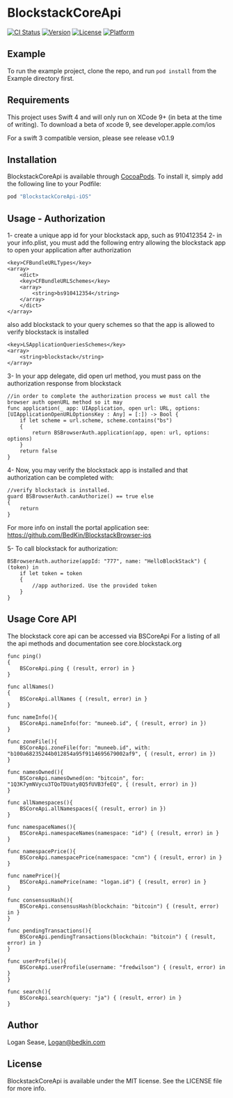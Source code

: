 # BlockstackCoreApi

[![CI Status](http://img.shields.io/travis/lsease@gmail.com/BlockstackCoreApi.svg?style=flat)](https://travis-ci.org/lsease@gmail.com/BlockstackCoreApi)
[![Version](https://img.shields.io/cocoapods/v/BlockstackCoreApi.svg?style=flat)](http://cocoapods.org/pods/BlockstackCoreApi)
[![License](https://img.shields.io/cocoapods/l/BlockstackCoreApi.svg?style=flat)](http://cocoapods.org/pods/BlockstackCoreApi)
[![Platform](https://img.shields.io/cocoapods/p/BlockstackCoreApi.svg?style=flat)](http://cocoapods.org/pods/BlockstackCoreApi)

## Example

To run the example project, clone the repo, and run `pod install` from the Example directory first.

## Requirements

This project uses Swift 4 and will only run on XCode 9+ (in beta at the time of writing). To download a beta of xcode 9, see developer.apple.com/ios

For a swift 3 compatible version, please see release v0.1.9

## Installation

BlockstackCoreApi is available through [CocoaPods](http://cocoapods.org). To install
it, simply add the following line to your Podfile:

```ruby
pod "BlockstackCoreApi-iOS"
```

## Usage - Authorization
1- create a unique app id for your blockstack app, such as 910412354
2- in your info.plist, you must add the following entry allowing the blockstack app to open your application after authorization
```
<key>CFBundleURLTypes</key>
<array>
    <dict>
    <key>CFBundleURLSchemes</key>
    <array>
        <string>bs910412354</string>
    </array>
    </dict>
</array>
```

also add blockstack to your query schemes so that the app is allowed to verify blockstack is installed
```
<key>LSApplicationQueriesSchemes</key>
<array>
    <string>blockstack</string>
</array>
```



3- In your app delegate, did open url method, you must pass on the authorization response from blockstack
```
//in order to complete the authorization process we must call the browser auth openURL method so it may
func application(_ app: UIApplication, open url: URL, options: [UIApplicationOpenURLOptionsKey : Any] = [:]) -> Bool {
    if let scheme = url.scheme, scheme.contains("bs")
    {
        return BSBrowserAuth.application(app, open: url, options: options)
    }
    return false
}
```

4- Now, you may verify the blockstack app is installed and that authorization can be completed with:
```
//verify blockstack is installed.
guard BSBrowserAuth.canAuthorize() == true else
{
    return
}
```
For more info on install the portal application see: https://github.com/BedKin/BlockstackBrowser-ios

5- To call blockstack for authorization:
```
BSBrowserAuth.authorize(appId: "777", name: "HelloBlockStack") { (token) in
    if let token = token
    {
        //app authorized. Use the provided token
    }
}
```

## Usage Core API

The blockstack core api can be accessed via BSCoreApi
For a listing of all the api methods and documentation see core.blockstack.org
```
func ping()
{
    BSCoreApi.ping { (result, error) in }
}

func allNames()
{
    BSCoreApi.allNames { (result, error) in }
}

func nameInfo(){
    BSCoreApi.nameInfo(for: "muneeb.id", { (result, error) in })
}

func zoneFile(){
    BSCoreApi.zoneFile(for: "muneeb.id", with: "b100a68235244b012854a95f9114695679002af9", { (result, error) in })
}

func namesOwned(){
    BSCoreApi.namesOwned(on: "bitcoin", for: "1Q3K7ymNVycu3TQoTDUaty8Q5fUVB3feEQ", { (result, error) in })
}

func allNamespaces(){
    BSCoreApi.allNamespaces({ (result, error) in })
}

func namespaceNames(){
    BSCoreApi.namespaceNames(namespace: "id") { (result, error) in }
}

func namespacePrice(){
    BSCoreApi.namespacePrice(namespace: "cnn") { (result, error) in }
}

func namePrice(){
    BSCoreApi.namePrice(name: "logan.id") { (result, error) in }
}

func consensusHash(){
    BSCoreApi.consensusHash(blockchain: "bitcoin") { (result, error) in }
}

func pendingTransactions(){
    BSCoreApi.pendingTransactions(blockchain: "bitcoin") { (result, error) in }
}

func userProfile(){
    BSCoreApi.userProfile(username: "fredwilson") { (result, error) in }
}

func search(){
    BSCoreApi.search(query: "ja") { (result, error) in }
}
```



## Author

Logan Sease, Logan@bedkin.com

## License

BlockstackCoreApi is available under the MIT license. See the LICENSE file for more info.
